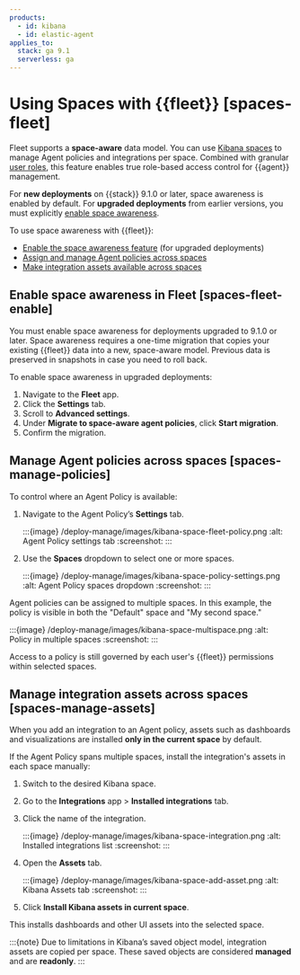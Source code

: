 ```yaml
---
products:
  - id: kibana
  - id: elastic-agent
applies_to:
  stack: ga 9.1
  serverless: ga
---
```


# Using Spaces with {{fleet}} [spaces-fleet]

Fleet supports a **space-aware** data model. You can use [Kibana spaces](/deploy-manage/manage-spaces.md) to manage Agent policies and integrations per space. Combined with granular [user roles](/reference/fleet/fleet-roles-privileges.md), this feature enables true role-based access control for {{agent}} management.

For **new deployments** on {{stack}} 9.1.0 or later, space awareness is enabled by default.
For **upgraded deployments** from earlier versions, you must explicitly [enable space awareness](#spaces-fleet-enable).

To use space awareness with {{fleet}}:

- [Enable the space awareness feature](#spaces-fleet-enable) (for upgraded deployments)
- [Assign and manage Agent policies across spaces](#spaces-manage-policies)
- [Make integration assets available across spaces](#spaces-manage-assets)

## Enable space awareness in Fleet [spaces-fleet-enable]

You must enable space awareness for deployments upgraded to 9.1.0 or later. Space awareness requires a one-time migration that copies your existing {{fleet}} data into a new, space-aware model. Previous data is preserved in snapshots in case you need to roll back.

To enable space awareness in upgraded deployments:

1. Navigate to the **Fleet** app.
2. Click the **Settings** tab.
3. Scroll to **Advanced settings**.
4. Under **Migrate to space-aware agent policies**, click **Start migration**.
5. Confirm the migration.


## Manage Agent policies across spaces [spaces-manage-policies]

To control where an Agent Policy is available:

1. Navigate to the Agent Policy’s **Settings** tab.

   :::{image} /deploy-manage/images/kibana-space-fleet-policy.png
   :alt: Agent Policy settings tab
   :screenshot:
   :::

2. Use the **Spaces** dropdown to select one or more spaces.

   :::{image} /deploy-manage/images/kibana-space-policy-settings.png
   :alt: Agent Policy spaces dropdown
   :screenshot:
   :::

Agent policies can be assigned to multiple spaces. In this example, the policy is visible in both the "Default" space and "My second space."

:::{image} /deploy-manage/images/kibana-space-multispace.png
:alt: Policy in multiple spaces
:screenshot:
:::


Access to a policy is still governed by each user's {{fleet}} permissions within selected spaces.

## Manage integration assets across spaces [spaces-manage-assets]

When you add an integration to an Agent policy, assets such as dashboards and visualizations are installed **only in the current space** by default.

If the Agent Policy spans multiple spaces, install the integration's assets in each space manually:

1. Switch to the desired Kibana space.
2. Go to the **Integrations** app > **Installed integrations** tab.
3. Click the name of the integration.

   :::{image} /deploy-manage/images/kibana-space-integration.png
   :alt: Installed integrations list
   :screenshot:
   :::

4. Open the **Assets** tab.

   :::{image} /deploy-manage/images/kibana-space-add-asset.png
   :alt: Kibana Assets tab
   :screenshot:
   :::

5. Click **Install Kibana assets in current space**.

  This installs dashboards and other UI assets into the selected space.

:::{note}
Due to limitations in Kibana’s saved object model, integration assets are copied per space. These saved objects are considered **managed** and are **readonly**.
:::
